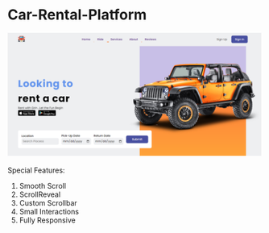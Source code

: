 # Car-Rental-Platform
<img src="img/README-img.PNG"> <br><br>
Special Features:<br>
1. Smooth Scroll  <br> 
2. ScrollReveal <br>
3. Custom Scrollbar <br>
4. Small Interactions <br>
5. Fully Responsive
